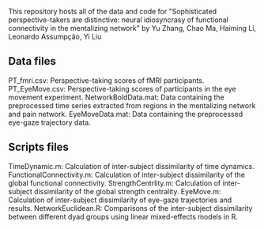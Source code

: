 This repository hosts all of the data and code for "Sophisticated perspective-takers are distinctive: neural idiosyncrasy of functional connectivity in the mentalizing network" by Yu Zhang, Chao Ma, Haiming Li, Leonardo Assumpção, Yi Liu

## Data files
PT_fmri.csv: Perspective-taking scores of fMRI participants.
PT_EyeMove.csv: Perspective-taking scores of participants in the eye movement experiment.
NetworkBoldData.mat: Data containing the preprocessed time series extracted from regions in the mentalizing network and pain network.
EyeMoveData.mat: Data containing the preprocessed eye-gaze trajectory data.

## Scripts files
TimeDynamic.m: Calculation of inter-subject dissimilarity of time dynamics.
FunctionalConnectivity.m: Calculation of inter-subject dissimilarity of the global functional connectivity.
StrengthCentrlity.m: Calculation of inter-subject dissimilarity of the global strength centrality.
EyeMove.m: Calculation of inter-subject dissimilarity of eye-gaze trajectories and results.
NetworkEuclidean.R: Comparisons of the inter-subject dissimilarity between different dyad groups using linear mixed-effects models in R.